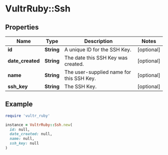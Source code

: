# VultrRuby::Ssh

## Properties

| Name | Type | Description | Notes |
| ---- | ---- | ----------- | ----- |
| **id** | **String** | A unique ID for the SSH Key. | [optional] |
| **date_created** | **String** | The date this SSH Key was created. | [optional] |
| **name** | **String** | The user-supplied name for this SSH Key. | [optional] |
| **ssh_key** | **String** | The SSH Key. | [optional] |

## Example

```ruby
require 'vultr_ruby'

instance = VultrRuby::Ssh.new(
  id: null,
  date_created: null,
  name: null,
  ssh_key: null
)
```


